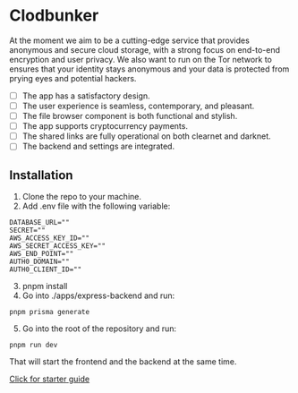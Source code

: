 # Clodbunker

At the moment we aim to be a cutting-edge service that provides anonymous and secure cloud storage, with a strong focus on end-to-end encryption and user privacy. We also want to run on the Tor network to ensures that your identity stays anonymous and your data is protected from prying eyes and potential hackers.

- [ ] The app has a satisfactory design.
- [ ] The user experience is seamless, contemporary, and pleasant.
- [ ] The file browser component is both functional and stylish.
- [ ] The app supports cryptocurrency payments.
- [ ] The shared links are fully operational on both clearnet and darknet.
- [ ] The backend and settings are integrated.

## Installation

1. Clone the repo to your machine.
2. Add .env file with the following variable:

```
DATABASE_URL=""
SECRET=""
AWS_ACCESS_KEY_ID=""
AWS_SECRET_ACCESS_KEY=""
AWS_END_POINT=""
AUTH0_DOMAIN=""
AUTH0_CLIENT_ID=""
```

3. pnpm install
4. Go into ./apps/express-backend and run:

```
pnpm prisma generate
```

5. Go into the root of the repository and run:

```
pnpm run dev
```

That will start the frontend and the backend at the same time.

[Click for starter guide](https://github.com/cloudbunker-net/cloudbunker/blob/master/docs/starter.md)
